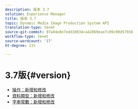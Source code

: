 ```yaml
---
description: 版本 3.7
solution: Experience Manager
title: 版本 3.7
topic: Dynamic Media Image Production System API
translation-type: tm+mt
source-git-commit: 97a84e8e7edd3d834ca42069eae7c09c00d57938
workflow-type: tm+mt
source-wordcount: '17'
ht-degree: 11%

---
```



# 3.7版{#version}

* [操作：新增和修改](r-3-7-operations.md)
* [資料類型：新增和修改](r-3-7-types.md)
* [字串常數：新增和修改](r-3-7-string-constants.md)
